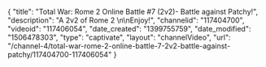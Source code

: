 {
    "title": "Total War: Rome 2 Online Battle #7 (2v2)- Battle against Patchy!",
    "description": "A 2v2 of Rome 2 \n\nEnjoy!",
    "channelid": "117404700",
    "videoid": "117406054",
    "date_created": "1399755759",
    "date_modified": "1506478303",
    "type": "captivate",
    "layout": "channelVideo",
    "url": "\/channel-4\/total-war-rome-2-online-battle-7-2v2-battle-against-patchy\/117404700-117406054"
}